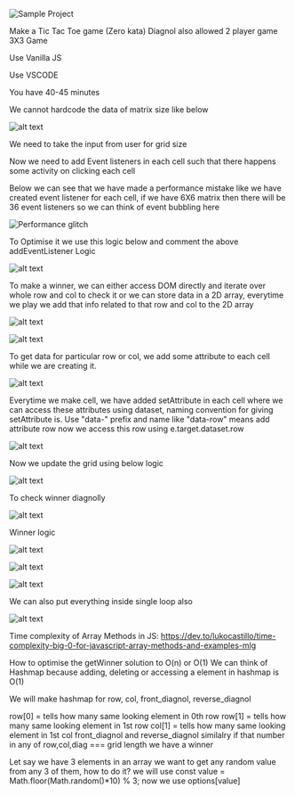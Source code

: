 ![Sample Project](image.png)

Make a Tic Tac Toe game (Zero kata)
Diagnol also allowed
2 player game
3X3 Game

Use Vanilla JS

Use VSCODE

You have 40-45 minutes

We cannot hardcode the data of matrix size like below

![alt text](image-1.png)

We need to take the input from user for grid size

Now we need to add Event listeners in each cell such that there happens some activity on clicking each cell

Below we can see that we have made a performance mistake like we have created event listener for each cell, if we have 6X6 matrix then there will be 36 event listeners so we can think of event bubbling here

![Performance glitch](image-2.png)

To Optimise it we use this logic below and comment the above addEventListener Logic

![alt text](image-3.png)

To make a winner, we can either access DOM directly and iterate over whole row and col to check it or we can store data in a 2D array, everytime we play we add that info related to that row and col to the 2D array

![alt text](image-4.png)

![alt text](image-5.png)

To get data for particular row or col, we add some attribute to each cell while we are creating it.

![alt text](image-6.png)

Everytime we make cell, we have added setAttribute in each cell where we can access these attributes using dataset, naming convention for giving setAttribute is. Use "data-" prefix and name
like "data-row" means add attribute row
now we access this row using e.target.dataset.row

![alt text](image-7.png)

Now we update the grid using below logic

![alt text](image-8.png)

To check winner diagnolly

![alt text](image-9.png)

Winner logic

![alt text](image-10.png)

![alt text](image-11.png)

![alt text](image-12.png)

We can also put everything inside single loop also

![alt text](image-13.png)

Time complexity of Array Methods in JS: https://dev.to/lukocastillo/time-complexity-big-0-for-javascript-array-methods-and-examples-mlg

How to optimise the getWinner solution to O(n) or O(1)
We can think of Hashmap because adding, deleting or accessing a element in hashmap is O(1)

We will make hashmap for row, col, front_diagnol, reverse_diagnol

row[0] = tells how many same looking element in 0th row
row[1] = tells how many same looking element in 1st row
col[1] = tells how many same looking element in 1st col
front_diagnol and reverse_diagnol similalry
if that number in any of row,col,diag === grid length
we have a winner

Let say we have 3 elements in an array we want to get any random value from any 3 of them, how to do it?
we will use
const value = Math.floor(Math.random()\*10) % 3;
now we use options[value]
